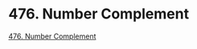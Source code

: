 # 476. Number Complement

[476. Number Complement](https://leetcode.com/problems/number-complement/description/)